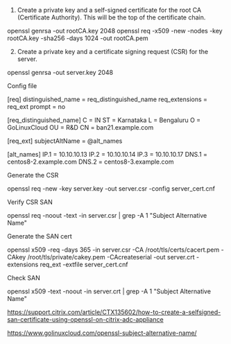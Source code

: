 1. Create a private key and a self-signed certificate for the root CA (Certificate Authority). This will be the top of the certificate chain.

openssl genrsa -out rootCA.key 2048
openssl req -x509 -new -nodes -key rootCA.key -sha256 -days 1024 -out rootCA.pem

2. Create a private key and a certificate signing request (CSR) for the server.

openssl genrsa -out server.key 2048

Config file

[req]
distinguished_name = req_distinguished_name
req_extensions = req_ext
prompt = no

[req_distinguished_name]
C   = IN
ST  = Karnataka
L   = Bengaluru
O   = GoLinuxCloud
OU  = R&D
CN  = ban21.example.com

[req_ext]
subjectAltName = @alt_names

[alt_names]
IP.1 = 10.10.10.13
IP.2 = 10.10.10.14
IP.3 = 10.10.10.17
DNS.1 = centos8-2.example.com
DNS.2 = centos8-3.example.com


Generate the CSR

openssl req -new -key server.key -out server.csr -config server_cert.cnf

Verify CSR SAN

 openssl req -noout -text -in server.csr | grep -A 1 "Subject Alternative Name"


Generate the SAN cert

openssl x509 -req -days 365 -in server.csr -CA /root/tls/certs/cacert.pem -CAkey /root/tls/private/cakey.pem -CAcreateserial -out server.crt -extensions req_ext -extfile server_cert.cnf


Check SAN

openssl x509 -text -noout -in server.crt | grep -A 1 "Subject Alternative Name" 


https://support.citrix.com/article/CTX135602/how-to-create-a-selfsigned-san-certificate-using-openssl-on-citrix-adc-appliance

https://www.golinuxcloud.com/openssl-subject-alternative-name/